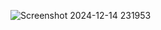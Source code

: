 ![Screenshot 2024-12-14 231953](https://github.com/user-attachments/assets/0c4ba191-5bf9-4895-84b1-97b8ac6e9571)
